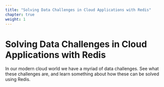 ```yaml
---
title: "Solving Data Challenges in Cloud Applications with Redis"
chapter: true
weight: 1
---
```

# Solving Data Challenges in Cloud Applications with Redis

In our modern cloud world we have a myriad of data challenges. See what these challenges are, and learn something about how these can be solved using Redis. 



